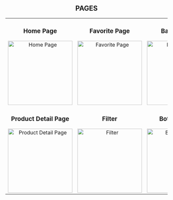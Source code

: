<div align='center'>
  <h2>PAGES</h2>
</div>
<table align='center'>
  <tr>
    <td align="center">
      <h3>Home Page</h3>
      <img src="https://github.com/user-attachments/assets/a4ca5abb-e357-445f-87e7-49368169abb9" width="200" height="auto" alt="Home Page">
    </td>
    <td align="center">
      <h3>Favorite Page</h3>
      <img src="https://github.com/user-attachments/assets/d269fbda-adcc-43cc-ad39-16925c7d1e68" width="200" height="auto" alt="Favorite Page">
    </td>
    <td align="center">
      <h3>Basket Page</h3>
      <img src="https://github.com/user-attachments/assets/355a7ebf-a4e3-4ed4-9a2b-fff1045d84b6" width="200" height="auto" alt="Basket Page">
    </td>
  </tr>
  <tr>
    <td align="center">
      <h3>Product Detail Page</h3>
      <img src="https://github.com/user-attachments/assets/328cb449-130e-4a9a-91a3-60cf01bb5db3" width="200" height="auto" alt="Product Detail Page">
    </td>
    <td align="center">
      <h3>Filter</h3>
      <img src="https://github.com/user-attachments/assets/e89002df-3a08-46cc-acc0-d524675fb3e5" width="200" height="auto" alt="Filter">
    </td>
    <td align="center">
      <h3>Bottom Sheet</h3>
      <img src="https://github.com/user-attachments/assets/8f6629fc-5481-4345-9c1c-2fe00b299a15" width="200" height="auto" alt="Bottom Sheet">
    </td>
  </tr>
</table>









